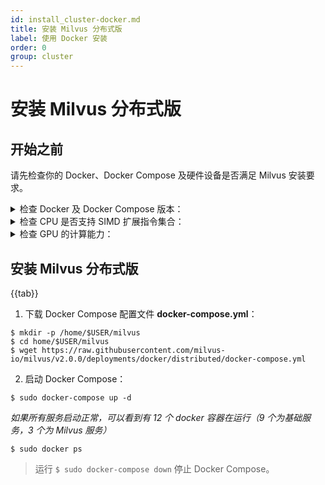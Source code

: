 ```yaml
---
id: install_cluster-docker.md
title: 安装 Milvus 分布式版
label: 使用 Docker 安装
order: 0
group: cluster
---
```

# 安装 Milvus 分布式版

## 开始之前

请先检查你的 Docker、Docker Compose 及硬件设备是否满足 Milvus 安装要求。

<details><summary>检查 Docker 及 Docker Compose 版本：</summary>

<div class="alert note">
建议使用 Docker Compose 安装 Milvus 分布式版。
</div>

- 运行 `$ sudo docker info` 确认 Docker 版本。建议使用 19.03 或以上版本。

> 安装 Docker 步骤见 [Docker CE/EE 官方安装说明](https://docs.docker.com/get-docker/)。

- 运行 `$ sudo docker-compose version` 确认 Docker Compose 版本。建议使用 1.25.1 或以上版本。 

> 安装 Docker Compose 步骤见 [Docker Compose 官方安装说明](https://docs.docker.com/compose/install/)。
</details>

<details><summary>检查 CPU 是否支持 SIMD 扩展指令集合：</summary>

Milvus 在构建索引和查询向量时依赖 CPU 对 SIMD (Single Instruction Multiple Data) 扩展指令集合的支持。请确保运行 Milvus 的 CPU 至少支持以下一种 SIMD 指令集合：

- SSE4.2
- AVX
- AVX2
- AVX512

使用 lscpu 命令以检查 CPU 是否支持特定 SIMD 指令集合：
```
$ lscpu | grep -e sse4_2 -e avx -e avx2 -e avx512
```

</details>

<details><summary>检查 GPU 的计算能力：</summary>
Milvus 对于浮点型向量支持 GPU 加速。Milvus 默认支持的 Nvidia GPU 算力版本为 6.0、6.1、7.0、7.5。

> 你可以[根据 GPU 的型号查询对应的算力版本](https://developer.nvidia.com/zh-cn/cuda-gpus#compute)。

Milvus 要求 [CUDA 10.0 或以上版本](https://developer.nvidia.com/cuda-10.0-download-archive)。

> 在 Milvus 中启用 GPU 加速是可选的。如果硬件环境中没有 GPU，你依然可以运行完整的 Milvus 服务。

在当前的 Milvus 版本中，以下索引类型支持 GPU 加速：
- FLAT
- IVF_FLAT
- IVF_SQ8
- IVF_PQ

更多关于 Milvus 中的索引，详见[向量索引](index.md)。
</details>

## 安装 Milvus 分布式版

{{tab}}

1. 下载 Docker Compose 配置文件 **docker-compose.yml**：

```
$ mkdir -p /home/$USER/milvus
$ cd home/$USER/milvus
$ wget https://raw.githubusercontent.com/milvus-io/milvus/v2.0.0/deployments/docker/distributed/docker-compose.yml
```


2. 启动 Docker Compose：

```
$ sudo docker-compose up -d 
```

*如果所有服务启动正常，可以看到有 12 个 docker 容器在运行（9 个为基础服务，3 个为 Milvus 服务）*

```
$ sudo docker ps 
```

> 运行 `$ sudo docker-compose down` 停止 Docker Compose。